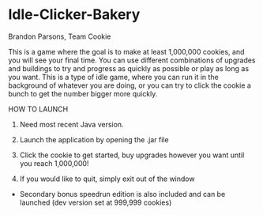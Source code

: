 # Idle-Clicker-Bakery

Brandon Parsons, Team Cookie

This is a game where the goal is to make at least 1,000,000 cookies, and you will see your final time. You can use different combinations of upgrades and buildings to try and progress as quickly as possible or play as long as you want.
This is a type of idle game, where you can run it in the background of whatever you are doing, or you can try to click the cookie a bunch to get the number bigger more quickly. 


  HOW TO LAUNCH
  
  1) Need most recent Java version.
  
  2) Launch the application by opening the .jar file

  3) Click the cookie to get started, buy upgrades however you want until you reach 1,000,000!

  4) If you would like to quit, simply exit out of the window



  - Secondary bonus speedrun edition is also included and can be launched (dev version set at 999,999 cookies)
